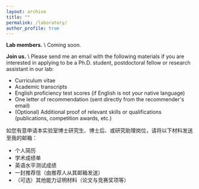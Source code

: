 ```yaml
---
layout: archive
title: ""
permalink: /laboratory/
author_profile: true
---
```


**Lab members.** \\
Coming soon.

**Join us.** \\
Please send me an email with the following materials if you are interested in applying to be a Ph.D. student, postdoctoral fellow or research assistant in our lab:
* Curriculum vitae
* Academic transcripts
* English proficiency test scores (if English is not your native language)
* One letter of recommendation (sent directly from the recommender's email)
* (Optional) Additional proof of relevant skills or qualifications (publications, competition awards, etc.)

如您有意申请本实验室博士研究生、博士后、或研究助理岗位，请将以下材料发送至我的邮箱：
* 个人简历
* 学术成绩单
* 英语水平测试成绩
* 一封推荐信（由推荐人从其邮箱发送）
* （可选）其他能力证明材料（论文与竞赛奖项等）

